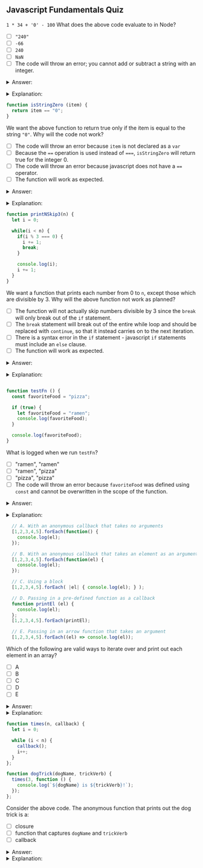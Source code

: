 ## Javascript Fundamentals Quiz

`1 * 34 + '0' - 100`
What does the above code evaluate to in Node?
- [ ] `"240"`
- [ ] `-66`
- [ ] `240`
- [ ] `NaN`
- [ ] The code will throw an error; you cannot add or subtract a string with an integer.

<details><summary>Answer:</summary>

`240`</details>
<details><summary>Explanation:</summary>

`1 * 34` evaluates to 34.  `34 + '0'` coerces the number `34` into the string `'34'` and then adds the two strings together giving you `'340'`.  Subtracting `100` off of the string `'340'` coerces the string `'340'` into a number and then subtracts 100 giving us `240`.</details>



```javascript
function isStringZero (item) {
  return item == "0";
}
```

We want the above function to return true only if the item is equal to the string `"0"`.
    Why will the code not work?
- [ ] The code will throw an error because `item` is not declared as a `var`
- [ ] Because the `==` operation is used instead of `===`, `isStringZero` will return true for the integer 0.
- [ ] The code will throw an error because javascript does not have a `==` operator.
- [ ] The function will work as expected.

<details><summary>Answer:</summary>

Because the `==` operation is used instead of `===`, `isStringZero` will return true for the integer 0.</details>
<details><summary>Explanation:</summary>

Double equals (`==`) does not check for type matching.  JS will attempt to coerce the two things into a common type before comparing them.  Tripe equals (`===`) will verify that the two things being compared have the same type without doing any coercing.</details>



```javascript
function printNSkip3(n) {
  let i = 0;

  while(i < n) {
    if(i % 3 === 0) {
      i += 1;
      break;
    }

    console.log(i);
    i += 1;
  }
}
```

We want a function that prints each number from 0 to `n`, except those which are divisible by 3. Why will the above function not work as planned?
- [ ] The function will not actually skip numbers divisible by 3 since the `break` will only break out of the `if` statement.
- [ ] The `break` statement will break out of the entire while loop and should be replaced with `continue`, so that it instead carries on to the next iteration.
- [ ] There is a syntax error in the `if` statement - javascript `if` statements must include an `else` clause.
- [ ] The function will work as expected.

<details><summary>Answer:</summary>

The `break` statement will break out of the entire while loop and should be replaced with `continue`, so that it instead carries on to the next iteration.</details>
<details><summary>Explanation:</summary>

`break` kicks us out of the loop completely instead of simply skipping an iteration!</details>



```javascript

function testFn () {
  const favoriteFood = "pizza";

  if (true) {
    let favoriteFood = "ramen";
    console.log(favoriteFood);
  }

  console.log(favoriteFood);
}
```

What is logged when we run `testFn`?
- [ ] "ramen", "ramen"
- [ ] "ramen", "pizza"
- [ ] "pizza", "pizza"
- [ ] The code will throw an error because `favoriteFood` was defined using `const` and cannot be overwritten in the scope of the function.

<details><summary>Answer:</summary>

"ramen", "pizza"</details>
<details><summary>Explanation:</summary>

When the first `console.log` runs, JS will look inside of the current scope for a variable called `favoriteFood`.  One exists in that scope itself so the `"ramen"` gets printed out.  When the second `console.log` runs, JS does the same thing and finds a `favoriteFood` variable that is set to `"pizza"`.</details>


```js
  // A. With an anonymous callback that takes no arguments
  [1,2,3,4,5].forEach(function() {
    console.log(el);
  });

  // B. With an anonymous callback that takes an element as an argument
  [1,2,3,4,5].forEach(function(el) {
    console.log(el);
  });

  // C. Using a block 
  [1,2,3,4,5].forEach( |el| { console.log(el); } );

  // D. Passing in a pre-defined function as a callback
  function printEl (el) {
    console.log(el);
  };
  [1,2,3,4,5].forEach(printEl);

  // E. Passing in an arrow function that takes an argument
  [1,2,3,4,5].forEach((el) => console.log(el));
```

Which of the following are valid ways to iterate over and print out each element in an array?
- [ ] A
- [ ] B
- [ ] C
- [ ] D
- [ ] E

<details><summary>Answer:</summary>

- B
- D
- E</details>
<details><summary>Explanation:</summary>

`forEach` takes a callback as an argument.  The callback needs to take an argument for the element in the array well be looking at.  There are no blocks in JS!</details>



```js
function times(n, callback) {
  let i = 0;

  while (i < n) {
    callback();
    i++;
  }
};

function dogTrick(dogName, trickVerb) {
  times(3, function () {
    console.log(`${dogName} is ${trickVerb}!`);
  });
};
```

Consider the above code. The anonymous function that prints out the dog trick is a: 
- [ ] closure
- [ ] function that captures `dogName` and `trickVerb`
- [ ] callback

<details><summary>Answer:</summary>

- closure
- function that captures `dogName` and `trickVerb`
- callback</details>
<details><summary>Explanation:</summary>

The anonymous function passed into the invokation of `times` closes over and captures the `dogName` and `trickVerb` arguments so that JS knows what they are inside of a new context. The function is also a callback because it is being passed in as an argument.  The `times` function will handle invoking the function that we are passing in.</details>
